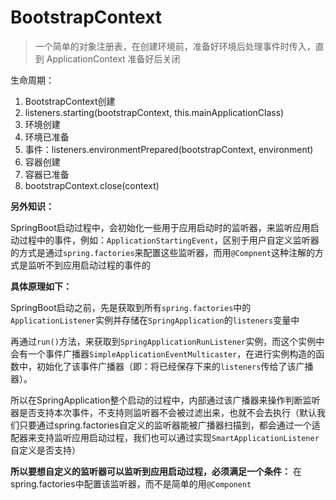 # BootstrapContext

> 一个简单的对象注册表，在创建环境前，准备好环境后处理事件时传入，直到 ApplicationContext 准备好后关闭

生命周期：

1. BootstrapContext创建
2. listeners.starting(bootstrapContext, this.mainApplicationClass)
3. 环境创建
4. 环境已准备
5. 事件：listeners.environmentPrepared(bootstrapContext, environment)
6. 容器创建
7. 容器已准备
8. bootstrapContext.close(context)

**另外知识：**

SpringBoot启动过程中，会初始化一些用于应用启动时的监听器，来监听应用启动过程中的事件，例如：`ApplicationStartingEvent`，区别于用户自定义监听器的方式是通过`spring.factories`来配置这些监听器，而用`@Compnent`这种注解的方式是监听不到应用启动过程的事件的

**具体原理如下：**

SpringBoot启动之前，先是获取到所有`spring.factories`中的`ApplicationListener`实例并存储在`SpringApplication`的`listeners`变量中

再通过`run()`方法，来获取到`SpringApplicationRunListener`实例，而这个实例中会有一个事件广播器`SimpleApplicationEventMulticaster`，在进行实例构造的函数中，初始化了该事件广播器（即：将已经保存下来的`listeners`传给了该广播器）。

所以在SpringApplication整个启动的过程中，内部通过该广播器来操作判断监听器是否支持本次事件，不支持则监听器不会被过滤出来，也就不会去执行（默认我们只要通过spring.factories自定义的监听器能被广播器扫描到，都会通过一个适配器来支持监听应用启动过程，我们也可以通过实现`SmartApplicationListener`自定义是否支持）

**所以要想自定义的监听器可以监听到应用启动过程，必须满足一个条件：** 在spring.factories中配置该监听器，而不是简单的用`@Component`